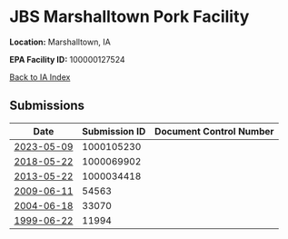 # JBS Marshalltown Pork Facility

**Location:** Marshalltown, IA

**EPA Facility ID:** 100000127524

[Back to IA Index](../../index.md)

## Submissions

| Date | Submission ID | Document Control Number |
|------|--------------|-------------------------|
| [2023-05-09](submissions/1000105230.md) | 1000105230 |  |
| [2018-05-22](submissions/1000069902.md) | 1000069902 |  |
| [2013-05-22](submissions/1000034418.md) | 1000034418 |  |
| [2009-06-11](submissions/54563.md) | 54563 |  |
| [2004-06-18](submissions/33070.md) | 33070 |  |
| [1999-06-22](submissions/11994.md) | 11994 |  |

